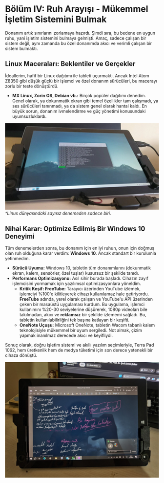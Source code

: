 # Bölüm IV: Ruh Arayışı - Mükemmel İşletim Sistemini Bulmak

Donanım artık sınırlarını zorlamaya hazırdı. Şimdi sıra, bu bedene en uygun ruhu, yani işletim sistemini bulmaya gelmişti. Amaç, sadece çalışan bir sistem değil, aynı zamanda bu özel donanımda akıcı ve verimli çalışan bir sistem bulmaktı.

## Linux Maceraları: Beklentiler ve Gerçekler

İdeallerim, hafif bir Linux dağıtımı ile tableti uçurmaktı. Ancak Intel Atom Z8350 gibi düşük güçlü bir işlemci ve özel donanım sürücüleri, bu macerayı zorlu bir teste dönüştürdü.

*   **MX Linux, Zorin OS, Debian vb.:** Birçok popüler dağıtımı denedim. Genel olarak, ya dokunmatik ekran gibi temel özellikler tam çalışmadı, ya ses sürücüleri tanınmadı, ya da sistem genel olarak hantal kaldı. En büyük sorun, donanım ivmelendirme ve güç yönetimi konusundaki uyumsuzluklardı.

![Debian Kurulum Denemesi](../assets/images/debian%20net%20install%20kde%20plasma%20denerken%20kod%20ekrani%20açık.jpg)
*^Linux dünyasındaki sayısız denemeden sadece biri.*

## Nihai Karar: Optimize Edilmiş Bir Windows 10 Deneyimi

Tüm denemelerden sonra, bu donanım için en iyi ruhun, onun için doğmuş olan ruh olduğuna karar verdim: **Windows 10**. Ancak standart bir kurulumla yetinmedim.

*   **Sürücü Uyumu:** Windows 10, tabletin tüm donanımlarını (dokunmatik ekran, kalem, sensörler, özel tuşlar) kusursuz bir şekilde tanıdı.
*   **Performans Optimizasyonu:** Asıl sihir burada başladı. Cihazın zayıf işlemcisini yormamak için yazılımsal optimizasyonlara yöneldim.
    *   **Kritik Keşif: FreeTube:** Tarayıcı üzerinden YouTube izlemek, işlemciyi %100'e kilitleyerek cihazı kullanılamaz hale getiriyordu. **FreeTube** adında, yerel olarak çalışan ve YouTube'u API üzerinden çeken bir masaüstü uygulaması kurdum. Bu uygulama, işlemci kullanımını %20-30 seviyelerine düşürerek, 1080p videoları bile takılmadan, akıcı ve **reklamsız** bir şekilde izlememi sağladı. Bu, tabletin kullanılabilirliğini tek başına katlayan bir keşifti.
    *   **OneNote Uçuşu:** Microsoft OneNote, tabletin Wacom tabanlı kalem teknolojisiyle mükemmel bir uyum sergiledi. Not almak, çizim yapmak inanılmaz derecede akıcı ve keyifliydi.

Sonuç olarak, doğru işletim sistemi ve akıllı yazılım seçimleriyle, Terra Pad 1062, hem üretkenlik hem de medya tüketimi için son derece yetenekli bir cihaza dönüştü.

![Windows 10 ve OneNote ile Mükemmel Uyum](../assets/images/one%20note%20for%20windows%2010%20tablet%20dış%20çekim.jpg)
